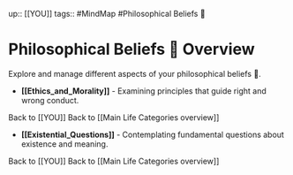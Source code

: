 up:: [[YOU]]
tags:: #MindMap #Philosophical Beliefs 🧠

# Philosophical Beliefs 🧠 Overview

Explore and manage different aspects of your philosophical beliefs 🧠.

- **[[Ethics_and_Morality]]** - Examining principles that guide right and wrong conduct.

Back to [[YOU]]
Back to [[Main Life Categories overview]]
- **[[Existential_Questions]]** - Contemplating fundamental questions about existence and meaning.

Back to [[YOU]]
Back to [[Main Life Categories overview]]
